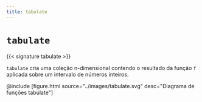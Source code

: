 ```yaml
---
title: tabulate
---
```


# `tabulate`

{{< signature tabulate >}}

`tabulate` cria uma coleção n-dimensional contendo o resultado da função `f` aplicada sobre um intervalo de números inteiros.

@include [figure.html source="../images/tabulate.svg" desc="Diagrama de funções tabulate"]
